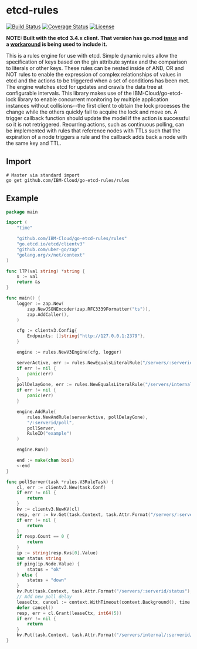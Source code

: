 etcd-rules
==========

[![Build Status](https://travis-ci.org/IBM-Cloud/go-etcd-rules.svg?branch=master)](https://travis-ci.org/IBM-Cloud/go-etcd-rules)
[![Coverage Status](https://coveralls.io/repos/github/IBM-Bluemix/go-etcd-rules/badge.svg?branch=master)](https://coveralls.io/github/IBM-Bluemix/go-etcd-rules?branch=master)
[![License](https://img.shields.io/badge/License-Apache%202.0-blue.svg)](https://opensource.org/licenses/Apache-2.0)

**NOTE: Built with the etcd 3.4.x client.  That version has go.mod [issue](https://github.com/etcd-io/etcd/issues/11154) and a [workaround](https://github.com/etcd-io/etcd/pull/11477) is being used to include it.**

This is a rules engine for use with etcd.  Simple dynamic rules allow the specification
of keys based on the gin attribute syntax and the comparison to literals or other
keys.  These rules can be nested inside of AND, OR and NOT rules to enable the expression
of complex relationships of values in etcd and the actions to be triggered when a set
of conditions has been met.  The engine watches etcd for updates and crawls the data tree
at configurable intervals. This library makes use of the IBM-Cloud/go-etcd-lock library
to enable concurrent monitoring by multiple application instances without collisions--the
first client to obtain the lock processes the change while the others quickly fail to acquire
the lock and move on.  A trigger callback function should update the model if the action
is successful so it is not retriggered. Recurring actions, such as continuous polling,
can be implemented with rules that reference nodes with TTLs such that the expiration of
a node triggers a rule and the callback adds back a node with the same key and TTL.

Import
------

```shell
# Master via standard import
go get github.com/IBM-Cloud/go-etcd-rules/rules
```

Example
-------

```go
package main

import (
    "time"

    "github.com/IBM-Cloud/go-etcd-rules/rules"
    "go.etcd.io/etcd/clientv3"
    "github.com/uber-go/zap"
    "golang.org/x/net/context"
)

func lTP(val string) *string {
    s := val
    return &s
}

func main() {
    logger := zap.New(
        zap.NewJSONEncoder(zap.RFC3339Formatter("ts")),
        zap.AddCaller(),
    )

    cfg := clientv3.Config{
        Endpoints: []string{"http://127.0.0.1:2379"},
    }

    engine := rules.NewV3Engine(cfg, logger)

    serverActive, err := rules.NewEqualsLiteralRule("/servers/:serverid/state", lTP("active"))
    if err != nil {
        panic(err)
    }
    pollDelayGone, err := rules.NewEqualsLiteralRule("/servers/internal/:serverid/poll_delay", nil)
    if err != nil {
        panic(err)
    }

    engine.AddRule(
        rules.NewAndRule(serverActive, pollDelayGone),
        "/:serverid/poll",
        pollServer,
        RuleID("example")
    )

    engine.Run()

    end := make(chan bool)
    <-end
}

func pollServer(task *rules.V3RuleTask) {
    cl, err := clientv3.New(task.Conf)
    if err != nil {
        return
    }
    kv := clientv3.NewKV(cl)
    resp, err := kv.Get(task.Context, task.Attr.Format("/servers/:serverid/ip"))
    if err != nil {
        return
    }
    if resp.Count == 0 {
        return
    }
    ip := string(resp.Kvs[0].Value)
    var status string
    if ping(ip.Node.Value) {
        status = "ok"
    } else {
        status = "down"
    }
    kv.Put(task.Context, task.Attr.Format("/servers/:serverid/status"), status)
    // Add new poll delay
    leaseCtx, cancel := context.WithTimeout(context.Background(), time.Second)
    defer cancel()
    resp, err = cl.Grant(leaseCtx, int64(5))
    if err != nil {
        return
    }
    kv.Put(task.Context, task.Attr.Format("/servers/internal/:serverid/poll_delay"), "", clientv3.WithLease(resp.ID))
}
```
